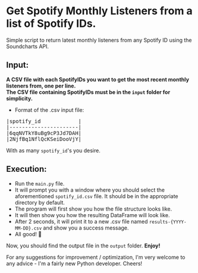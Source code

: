 # Get Spotify Monthly Listeners from a list of Spotify IDs.
Simple script to return latest monthly listeners from any Spotify ID using the Soundcharts API.<br>

## Input: 
**__A **CSV file** with each SpotifyIDs you want to get the most recent monthly listeners from, one per line.<br>
The CSV file containing SpotifyIDs must be in the `input` folder for simplicity.__**

- Format of the .csv input file:<br>
<pre>
|spotify_id            |      
|----------------------|
|6qqNVTkY8uBg9cP3Jd7DAH|
|2NjfBq1NflQcKSeiDooVjY|
</pre>
With as many `spotify_id`'s you desire.

## Execution:
- Run the `main.py` file.
- It will prompt you with a window where you should select the aforementioned `spotify_id.csv` file. It should be in the appropriate directory by default.
- The program will first show you how the file structure looks like.
- It will then show you how the resulting DataFrame will look like.
- After 2 seconds, it will print it to a new .csv file named `results-{YYYY-MM-DD}.csv` and show you a success message.
- All good! 🎉

Now, you should find the output file in the `output` folder. 
**Enjoy!**

For any suggestions for improvement / optimization, I'm very welcome to any advice - I'm a fairly new Python developer. Cheers!
